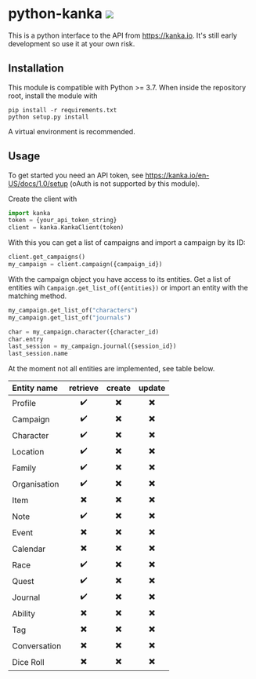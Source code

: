 # python-kanka ![](https://github.com/rbtnx/python-kanka/workflows/build/badge.svg)
This is a python interface to the API from https://kanka.io. It's still early development so use it at your own risk.

## Installation
This module is compatible with Python >= 3.7. When inside the repository root, install the module with
```
pip install -r requirements.txt
python setup.py install
```
A virtual environment is recommended.

## Usage
To get started you need an API token, see <https://kanka.io/en-US/docs/1.0/setup> (oAuth is not supported by this module).

Create the client with
```python
import kanka
token = {your_api_token_string}
client = kanka.KankaClient(token)
```

With this you can get a list of campaigns and import a campaign by its ID:
```python
client.get_campaigns()
my_campaign = client.campaign({campaign_id})
```

With the campaign object you have access to its entities. Get a list of entities wih `Campaign.get_list_of({entities})` or import an entity with the matching method. 
```python
my_campaign.get_list_of("characters")
my_campaign.get_list_of("journals")

char = my_campaign.character({character_id)
char.entry
last_session = my_campaign.journal({session_id})
last_session.name
```

At the moment not all entities are implemented, see table below.

| Entity name | retrieve | create | update |
|:------------|:----------------------:|:----------------------:|:----------------------:|
|Profile      |:heavy_check_mark:      |:heavy_multiplication_x:|:heavy_multiplication_x:|
|Campaign     |:heavy_check_mark:      |:heavy_multiplication_x:|:heavy_multiplication_x:|
|Character    |:heavy_check_mark:      |:heavy_multiplication_x:|:heavy_multiplication_x:|
|Location     |:heavy_check_mark:      |:heavy_multiplication_x:|:heavy_multiplication_x:|
|Family       |:heavy_check_mark:      |:heavy_multiplication_x:|:heavy_multiplication_x:|
|Organisation |:heavy_check_mark:      |:heavy_multiplication_x:|:heavy_multiplication_x:|
|Item         |:heavy_multiplication_x:|:heavy_multiplication_x:|:heavy_multiplication_x:|
|Note         |:heavy_check_mark:      |:heavy_multiplication_x:|:heavy_multiplication_x:|
|Event        |:heavy_multiplication_x:|:heavy_multiplication_x:|:heavy_multiplication_x:|
|Calendar     |:heavy_multiplication_x:|:heavy_multiplication_x:|:heavy_multiplication_x:|
|Race         |:heavy_check_mark:      |:heavy_multiplication_x:|:heavy_multiplication_x:|
|Quest        |:heavy_check_mark:      |:heavy_multiplication_x:|:heavy_multiplication_x:|
|Journal      |:heavy_check_mark:      |:heavy_multiplication_x:|:heavy_multiplication_x:|
|Ability      |:heavy_multiplication_x:|:heavy_multiplication_x:|:heavy_multiplication_x:|
|Tag          |:heavy_multiplication_x:|:heavy_multiplication_x:|:heavy_multiplication_x:|
|Conversation |:heavy_multiplication_x:|:heavy_multiplication_x:|:heavy_multiplication_x:|
|Dice Roll    |:heavy_multiplication_x:|:heavy_multiplication_x:|:heavy_multiplication_x:|
